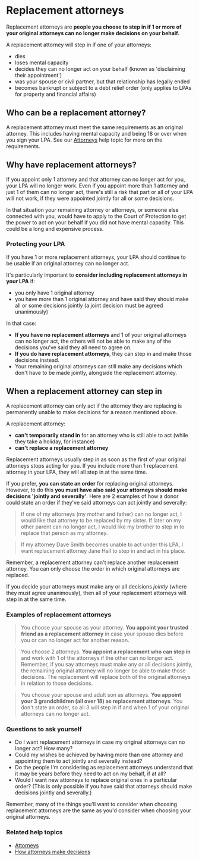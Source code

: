 # Replacement attorneys
Replacement attorneys are **people you choose to step in if 1 or more of your original attorneys can no longer make decisions on your behalf.**

A replacement attorney will step in if one of your attorneys:

* dies
* loses mental capacity
* decides they can no longer act on your behalf (known as 'disclaiming their appointment')
* was your spouse or civil partner, but that relationship has legally ended
* becomes bankrupt or subject to a debt relief order (only applies to LPAs for property and financial affairs)

## Who can be a replacement attorney?

A replacement attorney must meet the same requirements as an original attorney. This includes having mental capacity and being 18 or over when you sign your LPA. See our [Attorneys](#/help/attorneys) help topic for more on the requirements.

## Why have replacement attorneys?
If you appoint only 1 attorney and that attorney can no longer act for you, your LPA will no longer work. Even if you appoint more than 1 attorney and just 1 of them can no longer act, there's still a risk that part or all of your LPA will not work, if they were appointed jointly for all or some decisions.

In that situation your remaining attorney or attorneys, or someone else connected with you, would have to apply to the Court of Protection to get the power to act on your behalf if you did not have mental capacity. This could be a long and expensive process.

### Protecting your LPA
If you have 1 or more replacement attorneys, your LPA should continue to be usable if an original attorney can no longer act.

It's particularly important to **consider including replacement attorneys in your LPA** if:

* you only have 1 original attorney
* you have more than 1 original attorney and have said they should make all or some decisions jointly (a joint decision must be agreed unanimously)

In that case:

* **If you have no replacement attorneys** and 1 of your original attorneys can no longer act, the others will not be able to make any of the decisions you've said they all need to agree on.
* **If you do have replacement attorneys**, they can step in and make those decisions instead.
* Your remaining original attorneys can still make any decisions which don't have to be made jointly, alongside the replacement attorney.

## When a replacement attorney can step in
A replacement attorney can only act if the attorney they are replacing is permanently unable to make decisions for a reason mentioned above.

A replacement attorney:

* **can't temporarily stand in** for an attorney who is still able to act (while they take a holiday, for instance)
* **can't replace a replacement attorney**

Replacement attorneys usually step in as soon as the first of your original attorneys stops acting for you. If you include more than 1 replacement attorney in your LPA, they will all step in at the same time.

If you prefer, **you can state an order** for replacing original attorneys. However, to do this **you must have also said your attorneys should make decisions 'jointly and severally'**. Here are 2 examples of how a donor could state an order if they've said attorneys can act jointly and severally:

> If one of my attorneys (my mother and father) can no longer act, I would like that attorney to be replaced by my sister. If later on my other parent can no longer act, I would like my brother to step in to replace that person as my attorney.

> If my attorney Dave Smith becomes unable to act under this LPA, I want replacement attorney Jane Hall to step in and act in his place.

Remember, a replacement attorney can't replace another replacement attorney. You can only choose the order in which original attorneys are replaced.

If you decide your attorneys must make any or all decisions *jointly* (where they must agree unanimously), then all of your replacement attorneys will step in at the same time.

### Examples of replacement attorneys

> You choose your spouse as your attorney. **You appoint your trusted friend as a replacement attorney** in case your spouse dies before you or can no longer act for another reason.

> You choose 2 attorneys. **You appoint a replacement who can step in** and work with 1 of the attorneys if the other can no longer act.
Remember, if you say attorneys must make any or all decisions jointly, the remaining original attorney will no longer be able to make those decisions. The replacement will replace both of the original attorneys in relation to those decisions.

> You choose your spouse and adult son as attorneys. **You appoint your 3 grandchildren (all over 18) as replacement attorneys**. You don't state an order, so all 3 will step in if and when 1 of your original attorneys can no longer act.


### Questions to ask yourself

* Do I want replacement attorneys in case my original attorneys can no longer act? How many?
* Could my wishes be achieved by having more than one attorney and appointing them to act jointly and severally instead?
* Do the people I'm considering as replacement attorneys understand that it may be years before they need to act on my behalf, if at all?
* Would I want new attorneys to replace original ones in a particular order? (This is only possible if you have said that attorneys should make decisions jointly and severally.)


Remember, many of the things you'll want to consider when choosing replacement attorneys are the same as you'd consider when choosing your original attorneys.

### Related help topics
* [Attorneys](#/help/attorneys)
* [How attorneys make decisions](#/help/how-attorneys-make-decisions)

